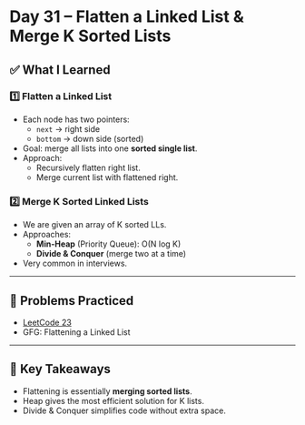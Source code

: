 # Day 31 – Flatten a Linked List & Merge K Sorted Lists

## ✅ What I Learned

### 1️⃣ Flatten a Linked List
- Each node has two pointers:
  - `next` → right side
  - `bottom` → down side (sorted)
- Goal: merge all lists into one **sorted single list**.
- Approach:
  - Recursively flatten right list.
  - Merge current list with flattened right.

### 2️⃣ Merge K Sorted Linked Lists
- We are given an array of K sorted LLs.
- Approaches:
  - **Min-Heap** (Priority Queue): O(N log K)
  - **Divide & Conquer** (merge two at a time)
- Very common in interviews.

---

## 📖 Problems Practiced
- [LeetCode 23](https://leetcode.com/problems/merge-k-sorted-lists/)
- GFG: Flattening a Linked List

---

## 🔑 Key Takeaways
- Flattening is essentially **merging sorted lists**.
- Heap gives the most efficient solution for K lists.
- Divide & Conquer simplifies code without extra space.
